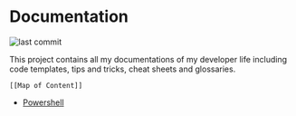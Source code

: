 # Documentation 

![last commit](https://img.shields.io/github/last-commit/yetenol/doc?color=white)

This project contains all my documentations of my developer life including code templates, tips and tricks, cheat sheets and glossaries.

```dynamic-embed
[[Map of Content]]
```



- [Powershell](Powershell.md) 